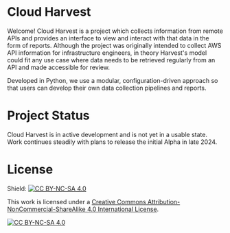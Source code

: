 # Cloud Harvest
Welcome! Cloud Harvest is a project which collects information from remote APIs and provides an interface to view and interact with that data in the form of reports. Although the project was originally intended to collect AWS API information for infrastructure engineers, in theory Harvest's model could fit any use case where data needs to be retrieved regularly from an API and made accessible for review.

Developed in Python, we use a modular, configuration-driven approach so that users can develop their own data collection pipelines and reports. 

# Project Status
Cloud Harvest is in active development and is not yet in a usable state. Work continues steadily with plans to release the initial Alpha in late 2024.

# License
Shield: [![CC BY-NC-SA 4.0][cc-by-nc-sa-shield]][cc-by-nc-sa]

This work is licensed under a
[Creative Commons Attribution-NonCommercial-ShareAlike 4.0 International License][cc-by-nc-sa].

[![CC BY-NC-SA 4.0][cc-by-nc-sa-image]][cc-by-nc-sa]

[cc-by-nc-sa]: http://creativecommons.org/licenses/by-nc-sa/4.0/
[cc-by-nc-sa-image]: https://licensebuttons.net/l/by-nc-sa/4.0/88x31.png
[cc-by-nc-sa-shield]: https://img.shields.io/badge/License-CC%20BY--NC--SA%204.0-lightgrey.svg
